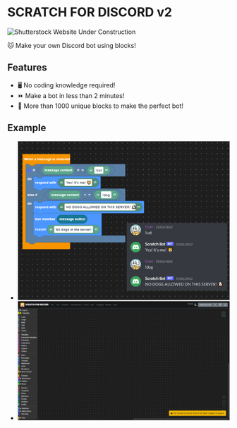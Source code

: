 # SCRATCH FOR DISCORD v2

![Shutterstock Website Under Construction](https://www.shutterstock.com/image-vector/website-under-construction-page-flat-isometric-1081029980)

🐱 Make your own Discord bot using blocks!

## Features

- 🖥️ No coding knowledge required!
- ⏩ Make a bot in less than 2 minutes!
- 🧱 More than 1000 unique blocks to make the perfect bot!

## Example

- ![example](../src/assets/example.png)
- ![website-preview1](../src/assets/Website%20preview.png)
